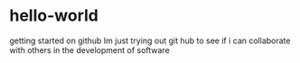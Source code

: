 # hello-world
getting started on github
Im just trying out git hub to see if i can collaborate with others in the development of software
